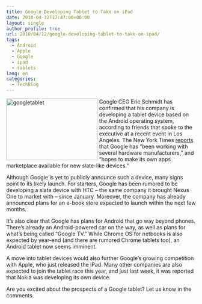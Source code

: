 ```yaml
---
title: Google Developing Tablet to Take on iPad
date: 2010-04-12T17:47:00+00:00
layout: single
author_profile: true
url: 2010/04/12/google-developing-tablet-to-take-on-ipad/
tags:
  - Android
  - Apple
  - Google
  - ipad
  - tablets
lang: en
categories: 
  - TechBlog
---
```

[<img title="googletablet" border="0" alt="googletablet" align="left" src="http://lh3.ggpht.com/_vaUVXcmC3OI/S8NVsKZ7wCI/AAAAAAAAB6A/NeR-_MBvozs/googletablet_thumb%5B1%5D.jpg?imgmax=800" width="244" height="164" />](http://lh4.ggpht.com/_vaUVXcmC3OI/S8NVqcPbVwI/AAAAAAAAB58/XZymF-g1tWY/s1600-h/googletablet%5B3%5D.jpg) Google CEO Eric Schmidt has confirmed that his company is developing a tablet device based on the Android operating system, according to friends that spoke to the executive at a recent event in Los Angeles. The New York Times [reports](http://www.nytimes.com/2010/04/12/technology/12slate.html?pagewanted=2) that Google has “been working with several hardware manufacturers,” and “hopes to make its own apps marketplace available for new slate-like devices.” 

Although Google is yet to publicly announce such a device, many signs point to its likely launch. For starters, Google has been rumored to be developing a slate device with HTC – the same company it brought Nexus One to market with – since January. Moreover, the company has already announced plans for an e-book store expected to launch within the next few months. 

It’s also clear that Google has plans for Android that go way beyond phones. There’s already an Android-powered car on the way, as well as plans for what’s being called “Google TV.” While Chrome OS for netbooks is also expected by year-end (and there are rumored Chrome tablets too), an Android tablet now seems imminent. 

A move into tablet devices would also further Google’s growing competition with Apple, who just released the iPad. Many other companies are also expected to join the tablet race this year, and just last week, it was reported that Nokia was developing its own device. 

Are you excited about the prospects of a Google tablet? Let us know in the comments.